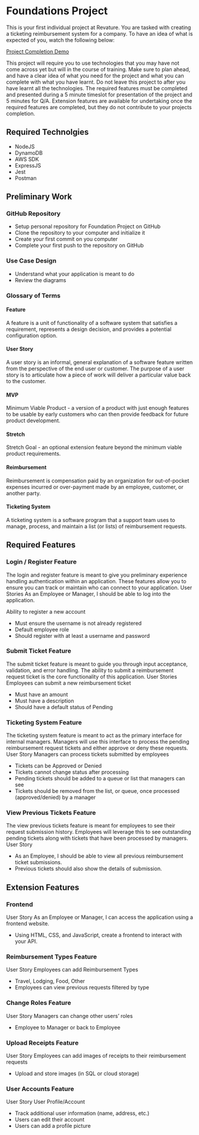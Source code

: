 # Foundations Project

This is your first individual project at Revature. You are tasked with creating a ticketing reimbursement system for a company. To have an idea of what is expected of you, watch the following below:

[Project Completion Demo](https://drive.google.com/file/d/1DmA__wMgUeRsaG-Ad4zYe8HUH6OBHB3J/view?usp=sharing)

This project will require you to use technologies that you may have not come across yet but will in the course of training. Make sure to plan ahead, and have a clear idea of what you need for the project and what you can complete with what you have learnt. Do not leave this project to after you have learnt all the technologies. The required features must be completed and presented during a 5 minute timeslot for presentation of the project and 5 minutes for Q/A. Extension features are available for undertaking once the required features are completed, but they do not contribute to your projects completion.

## Required Technolgies

- NodeJS
- DynamoDB
- AWS SDK
- ExpressJS
- Jest
- Postman

## Preliminary Work

### GitHub Repository

- Setup personal repository for Foundation Project on GitHub
- Clone the repository to your computer and initialize it
- Create your first commit on you computer
- Complete your first push to the repository on GitHub

### Use Case Design

- Understand what your application is meant to do
- Review the diagrams

### Glossary of Terms

#### Feature

A feature is a unit of functionality of a software system that satisfies a requirement, represents a design decision, and provides a potential configuration option.

#### User Story

A user story is an informal, general explanation of a software feature written from the perspective of the end user or customer. The purpose of a user story is to articulate how a piece of work will deliver a particular value back to the customer.

#### MVP

Minimum Viable Product - a version of a product with just enough features to be usable by early customers who can then provide feedback for future product development.

#### Stretch

Stretch Goal - an optional extension feature beyond the minimum viable product requirements.

#### Reimbursement

Reimbursement is compensation paid by an organization for out-of-pocket expenses incurred or over-payment made by an employee, customer, or another party.

#### Ticketing System

A ticketing system is a software program that a support team uses to manage, process, and maintain a list (or lists) of reimbursement requests.

## Required Features

### Login / Register Feature

The login and register feature is meant to give you preliminary experience handling authentication within an application. These features allow you to ensure you can track or maintain who can connect to your application.
User Stories
As an Employee or Manager, I should be able to log into the application.

Ability to register a new account

- Must ensure the username is not already registered
- Default employee role
- Should register with at least a username and password


### Submit Ticket Feature

The submit ticket feature is meant to guide you through input acceptance, validation, and error handling. The ability to submit a reimbursement request ticket is the core functionality of this application.
User Stories
Employees can submit a new reimbursement ticket

- Must have an amount
- Must have a description
- Should have a default status of Pending


### Ticketing System Feature

The ticketing system feature is meant to act as the primary interface for internal managers. Managers will use this interface to process the pending reimbursement request tickets and either approve or deny these requests.
User Story
Managers can process tickets submitted by employees

- Tickets can be Approved or Denied
- Tickets cannot change status after processing
- Pending tickets should be added to a queue or list that managers can see
- Tickets should be removed from the list, or queue, once processed (approved/denied) by a manager


### View Previous Tickets Feature

The view previous tickets feature is meant for employees to see their request submission history. Employees will leverage this to see outstanding pending tickets along with tickets that have been processed by managers.
User Story

- As an Employee, I should be able to view all previous reimbursement ticket submissions.
- Previous tickets should also show the details of submission.


## Extension Features

### Frontend

User Story
As an Employee or Manager, I can access the application using a frontend website.

- Using HTML, CSS, and JavaScript, create a frontend to interact with your API.

### Reimbursement Types Feature

User Story
Employees can add Reimbursement Types

- Travel, Lodging, Food, Other
- Employees can view previous requests filtered by type


### Change Roles Feature

User Story
Managers can change other users’ roles

- Employee to Manager or back to Employee


### Upload Receipts Feature

User Story
Employees can add images of receipts to their reimbursement requests

- Upload and store images (in SQL or cloud storage)


### User Accounts Feature

User Story
User Profile/Account

- Track additional user information (name, address, etc.)
- Users can edit their account
- Users can add a profile picture
